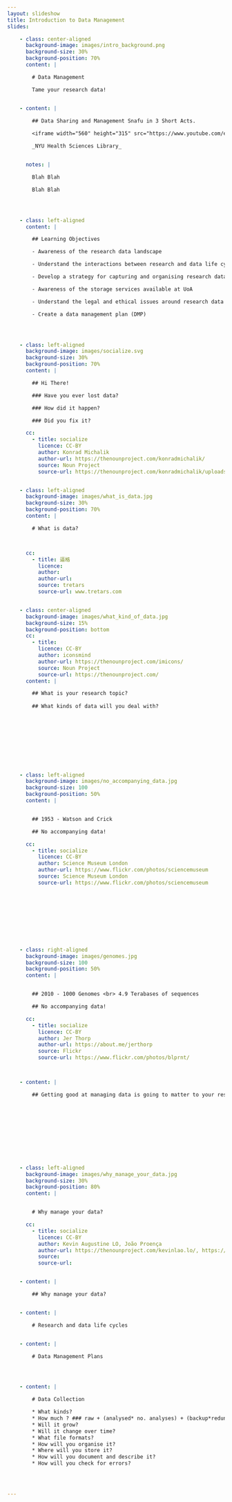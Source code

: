 ```yaml
---
layout: slideshow
title: Introduction to Data Management
slides:

    - class: center-aligned
      background-image: images/intro_background.png
      background-size: 30%
      background-position: 70%
      content: |

        # Data Management

        Tame your research data!


    - content: |
        
        ## Data Sharing and Management Snafu in 3 Short Acts.

        <iframe width="560" height="315" src="https://www.youtube.com/embed/N2zK3sAtr-4" frameborder="0" allowfullscreen></iframe>

        _NYU Health Sciences Library_


      notes: |

        Blah Blah

        Blah Blah




    - class: left-aligned
      content: |

        ## Learning Objectives

        - Awareness of the research data landscape

        - Understand the interactions between research and data life cycles

        - Develop a strategy for capturing and organising research data

        - Awareness of the storage services available at UoA

        - Understand the legal and ethical issues around research data

        - Create a data management plan (DMP)




    - class: left-aligned
      background-image: images/socialize.svg
      background-size: 30%
      background-position: 70%
      content: |

        ## Hi There!

        ### Have you ever lost data?

        ### How did it happen?

        ### Did you fix it?

      cc:
        - title: socialize
          licence: CC-BY
          author: Konrad Michalik
          author-url: https://thenounproject.com/konradmichalik/
          source: Noun Project
          source-url: https://thenounproject.com/konradmichalik/uploads/?i=62507


    - class: left-aligned
      background-image: images/what_is_data.jpg
      background-size: 30%
      background-position: 70%
      content: |

        # What is data?



      cc:
        - title: 逼格
          licence: 
          author: 
          author-url: 
          source: tretars
          source-url: www.tretars.com


    - class: center-aligned
      background-image: images/what_kind_of_data.jpg
      background-size: 15%
      background-position: bottom      
      cc:
        - title: 
          licence: CC-BY
          author: iconsmind 
          author-url: https://thenounproject.com/imicons/
          source: Noun Project
          source-url: https://thenounproject.com/      
      content: |

        ## What is your research topic?
 
        ## What kinds of data will you deal with?

        
        


      


     

    - class: left-aligned
      background-image: images/no_accompanying_data.jpg
      background-size: 100
      background-position: 50%
      content: |


        ## 1953 - Watson and Crick

        ## No accompanying data! 

      cc:
        - title: socialize
          licence: CC-BY
          author: Science Museum London
          author-url: https://www.flickr.com/photos/sciencemuseum
          source: Science Museum London
          source-url: https://www.flickr.com/photos/sciencemuseum










    - class: right-aligned
      background-image: images/genomes.jpg
      background-size: 100
      background-position: 50%
      content: |


        ## 2010 - 1000 Genomes <br> 4.9 Terabases of sequences 

        ## No accompanying data! 

      cc:
        - title: socialize
          licence: CC-BY
          author: Jer Thorp
          author-url: https://about.me/jerthorp
          source: Flickr
          source-url: https://www.flickr.com/photos/blprnt/



    - content: |

        ## Getting good at managing data is going to matter to your research career!











    - class: left-aligned
      background-image: images/why_manage_your_data.jpg
      background-size: 30%
      background-position: 80%
      content: |


        # Why manage your data?

      cc:
        - title: socialize
          licence: CC-BY
          author: Kevin Augustine LO, João Proença
          author-url: https://thenounproject.com/kevinlao.lo/, https://thenounproject.com/proenca.joao/
          source: 
          source-url: 


    - content: |

        ## Why manage your data?


    - content: |

        # Research and data life cycles


    - content: |

        # Data Management Plans




    - content: |

        # Data Collection

        * What kinds? 
        * How much ? ### raw + (analysed* no. analyses) + (backup*redundancies) ###
        * Will it grow?
        * Will it change over time?
        * What file formats?
        * How will you organise it?
        * Where will you store it?
        * How will you document and describe it?
        * How will you check for errors?




---
```

